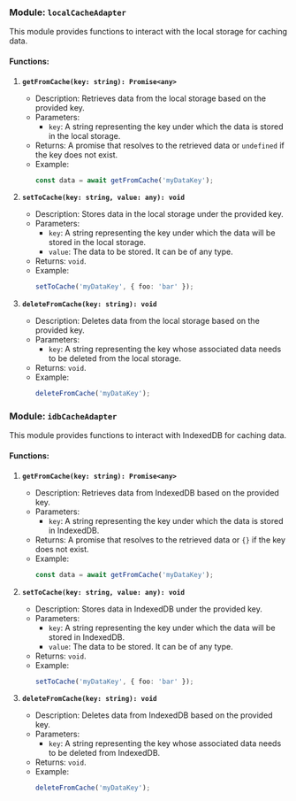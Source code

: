 ### Module: `localCacheAdapter`

This module provides functions to interact with the local storage for caching data.

#### Functions:

1. **`getFromCache(key: string): Promise<any>`**

   - Description: Retrieves data from the local storage based on the provided key.
   - Parameters:
     - `key`: A string representing the key under which the data is stored in the local storage.
   - Returns: A promise that resolves to the retrieved data or `undefined` if the key does not exist.
   - Example:
     ```typescript
     const data = await getFromCache('myDataKey');
     ```

2. **`setToCache(key: string, value: any): void`**

   - Description: Stores data in the local storage under the provided key.
   - Parameters:
     - `key`: A string representing the key under which the data will be stored in the local storage.
     - `value`: The data to be stored. It can be of any type.
   - Returns: `void`.
   - Example:
     ```typescript
     setToCache('myDataKey', { foo: 'bar' });
     ```

3. **`deleteFromCache(key: string): void`**

   - Description: Deletes data from the local storage based on the provided key.
   - Parameters:
     - `key`: A string representing the key whose associated data needs to be deleted from the local storage.
   - Returns: `void`.
   - Example:
     ```typescript
     deleteFromCache('myDataKey');
     ```

### Module: `idbCacheAdapter`

This module provides functions to interact with IndexedDB for caching data.

#### Functions:

1. **`getFromCache(key: string): Promise<any>`**

   - Description: Retrieves data from IndexedDB based on the provided key.
   - Parameters:
     - `key`: A string representing the key under which the data is stored in IndexedDB.
   - Returns: A promise that resolves to the retrieved data or `{}` if the key does not exist.
   - Example:
     ```typescript
     const data = await getFromCache('myDataKey');
     ```

2. **`setToCache(key: string, value: any): void`**

   - Description: Stores data in IndexedDB under the provided key.
   - Parameters:
     - `key`: A string representing the key under which the data will be stored in IndexedDB.
     - `value`: The data to be stored. It can be of any type.
   - Returns: `void`.
   - Example:
     ```typescript
     setToCache('myDataKey', { foo: 'bar' });
     ```

3. **`deleteFromCache(key: string): void`**

   - Description: Deletes data from IndexedDB based on the provided key.
   - Parameters:
     - `key`: A string representing the key whose associated data needs to be deleted from IndexedDB.
   - Returns: `void`.
   - Example:
     ```typescript
     deleteFromCache('myDataKey');
     ```